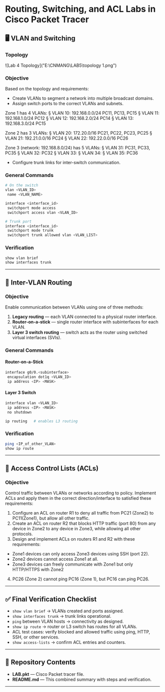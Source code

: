 

# Routing, Switching, and ACL Labs in Cisco Packet Tracer

## 🖥️ VLAN and Switching

### Topology

![Lab 4 Topology]("E:\CNMANG\LAB5\topology 1.png")

### Objective
Based on the topology and requirements:
- Create VLANs to segment a network into multiple broadcast domains.
- Assign switch ports to the correct VLANs and subnets.  

Zone 1 has 4 VLANs:
§ VLAN 10: 192.168.0.0/24 PC11, PC13, PC15
§ VLAN 11: 192.168.1.0/24 PC12
§ VLAN 12: 192.168.2.0/24 PC14
§ VLAN 13: 192.168.3.0/24 PC15

Zone 2 has 3 VLANs:
§ VLAN 20: 172.20.0/16 PC21, PC22, PC23, PC25
§ VLAN 21: 192.21.0.0/16 PC24
§ VLAN 22: 192.22.0.0/16 PC26

Zone 3 (network: 192.168.8.0/24) has 5 VLANs:
§ VLAN 31: PC31, PC33, PC35
§ VLAN 32: PC32
§ VLAN 33:
§ VLAN 34:
§ VLAN 35: PC36

- Configure trunk links for inter-switch communication.  


### General Commands
```bash
# On the switch
vlan <VLAN_ID>
 name <VLAN_NAME>

interface <interface_id>
 switchport mode access
 switchport access vlan <VLAN_ID>

# Trunk port
interface <interface_id>
 switchport mode trunk
 switchport trunk allowed vlan <VLAN_LIST>
````

### Verification

```bash
show vlan brief
show interfaces trunk
```

---

## 🔀 Inter-VLAN Routing

### Objective

Enable communication between VLANs using one of three methods:

1. **Legacy routing** — each VLAN connected to a physical router interface.
2. **Router-on-a-stick** — single router interface with subinterfaces for each VLAN.
3. **Layer 3 switch routing** — switch acts as the router using switched virtual interfaces (SVIs).

### General Commands

#### Router-on-a-Stick

```bash
interface g0/0.<subinterface>
 encapsulation dot1q <VLAN_ID>
 ip address <IP> <MASK>
```

#### Layer 3 Switch

```bash
interface vlan <VLAN_ID>
 ip address <IP> <MASK>
 no shutdown

ip routing   # enables L3 routing
```

### Verification

```bash
ping <IP_of_other_VLAN>
show ip route
```

---

## 🔐 Access Control Lists (ACLs)

### Objective

Control traffic between VLANs or networks according to policy. Implement ACLs and apply them in the correct direction/interface to satisfied these requirements:

1. Configure an ACL on router R1 to deny all traffic from PC21 (Zone2) to PC11(Zone1), but allow all other traffic.
2. Create an ACL on router R2 that blocks HTTP traffic (port 80) from any
device in Zone2 to any device in Zone3, while allowing all other protocols.
3. Design and implement ACLs on routers R1 and R2 with these requirements:
- Zone1 devices can only access Zone3 devices using SSH (port 22).
- Zone2 devices cannot access Zone1 at all.
- Zone3 devices can freely communicate with Zone1 but only HTTP/HTTPS with Zone2
4. PC26 (Zone 2) cannot ping PC16 (Zone 1), but PC16 can ping PC26.

---

## ✅ Final Verification Checklist

* `show vlan brief` → VLANs created and ports assigned.
* `show interfaces trunk` → trunk links operational.
* `ping` between VLAN hosts → connectivity as designed.
* `show ip route` → router or L3 switch has routes for all VLANs.
* ACL test cases: verify blocked and allowed traffic using ping, HTTP, SSH, or other services.
* `show access-lists` → confirm ACL entries and counters.

---

## 📂 Repository Contents

* **LAB.pkt** — Cisco Packet tracer file.
* **README.md** — This combined summary with steps and verification.

---


